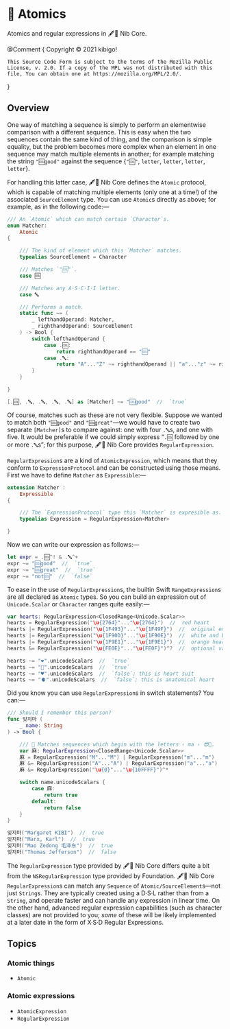 #  🐜 Atomics  #

Atomics and regular expressions in 🖋🥑 Nib Core.

@Comment {
	Copyright © 2021 kibigo!

	This Source Code Form is subject to the terms of the Mozilla Public License, v. 2.0. If a copy of the MPL was not distributed with this file, You can obtain one at https://mozilla.org/MPL/2.0/.
}


##  Overview  ##

One way of matching a sequence is simply to perform an elementwise comparison with a different sequence.
This is easy when the two sequences contain the same kind of thing, and the comparison is simple equality, but the problem becomes more complex when an element in one sequence may match multiple elements in another; for example matching the string `"🆒good"` against the sequence {`"🆒"`, `letter`, `letter`, `letter`, `letter`}.

For handling this latter case, 🖋🥑 Nib Core defines the ``Atomic`` protocol, which is capable of matching multiple elements (only one at a time!) of the associated `SourceElement` type.
You can use `Atomic`s directly as above; for example, as in the following code:—

```swift
/// An `Atomic` which can match certain `Character`s.
enum Matcher:
    Atomic
{

    /// The kind of element which this `Matcher` matches.
    typealias SourceElement = Character

    /// Matches `"🆒"`.
    case 🆒

    /// Matches any A·S·C·I·I letter.
    case 🔤

    /// Performs a match.
    static func ~= (
        _ lefthandOperand: Matcher,
        _ righthandOperand: SourceElement
    ) -> Bool {
        switch lefthandOperand {
            case .🆒:
                return righthandOperand == "🆒"
            case .🔤:
                return "A"..."Z" ~= righthandOperand || "a"..."z" ~= righthandOperand
        }
    }

}

[.🆒, .🔤, .🔤, .🔤, .🔤] as [Matcher] ~= "🆒good"  //  `true`
```

Of course, matches such as these are not very flexible.
Suppose we wanted to match both `"🆒good"` and `"🆒great"`—we would have to create two separate `[Matcher]`s to compare against: one with four `.🔤`s, and one with five.
It would be preferable if we could simply express “`.🆒` followed by one or more `.🔤`s”; for this purpose, 🖋🥑 Nib Core provides ``RegularExpression``.

`RegularExpression`s are a kind of ``AtomicExpression``, which means that they conform to ``ExpressionProtocol`` and can be constructed using those means.
First we have to define `Matcher` as ``Expressible``:—

```swift
extension Matcher :
    Expressible
{

    /// The `ExpressionProtocol` type this `Matcher` is expresible as.
    typealias Expression = RegularExpression<Matcher>

}
```

Now we can write our expression as follows:—

```swift
let expr = .🆒^! & .🔤^+
expr ~= "🆒good"  //  `true`
expr ~= "🆒great"  //  `true`
expr ~= "not🆒"  //  `false`
```

To ease in the use of `RegularExpression`s, the builtin Swift `RangeExpression`s are all declared as `Atomic` types.
So you can build an expression out of `Unicode.Scalar` or `Character` ranges quite easily:—

```swift
var hearts: RegularExpression<ClosedRange<Unicode.Scalar>>
hearts = RegularExpression("\u{2764}"..."\u{2764}")  //  red heart
hearts |= RegularExpression("\u{1F493}"..."\u{1F49F}")  //  original emoji hearts
hearts |= RegularExpression("\u{1F90D}"..."\u{1F90E}")  //  white and brown hearts
hearts |= RegularExpression("\u{1F9E1}"..."\u{1F9E1}")  //  orange heart
hearts &= RegularExpression("\u{FE0E}"..."\u{FE0F}")^?  //  optional variation selector

hearts ~= "❤️".unicodeScalars  //  `true`
hearts ~= "💟".unicodeScalars  //  `true`
hearts ~= "♥️".unicodeScalars  //  `false`; this is heart suit
hearts ~= "🫀".unicodeScalars  //  `false`; this is anatomical heart
```

Did you know you can use `RegularExpression`s in switch statements?
You can:—

```swift
/// Should I remember this person?
func 잊지마 (
    _ name: String
) -> Bool {

    /// 🌿 Matches sequences which begin with the letters ‹ ma › 😎🌴.
    var 麻: RegularExpression<ClosedRange<Unicode.Scalar>>
    麻 = RegularExpression("M"..."M") | RegularExpression("m"..."m")
    麻 &= RegularExpression("A"..."A") | RegularExpression("a"..."a")
    麻 &= RegularExpression("\u{0}"..."\u{10FFFF}")^*

    switch name.unicodeScalars {
        case 麻:
            return true
        default:
            return false
    }
}

잊지마("Margaret KIBI")  //  true
잊지마("Marx, Karl")  //  true
잊지마("Mao Zedong 毛泽东")  //  true
잊지마("Thomas Jefferson")  //  false
```

The `RegularExpression` type provided by 🖋🥑 Nib Core differs quite a bit from the `NSRegularExpression` type provided by Foundation.
🖋🥑 Nib Core `RegularExpression`s can match any `Sequence` of ``Atomic/SourceElement``s—not just `String`s.
They are typically created using a D·S·L rather than from a `String`, and operate faster and can handle any expression in linear time.
On the other hand, advanced regular expression capabilities (such as character classes) are not provided to you; *some* of these will be likely implemented at a later date in the form of X·S·D Regular Expressions.


##  Topics  ##


###  Atomic things  ###

 +  ``Atomic``


###  Atomic expressions  ###

 +  ``AtomicExpression``
 +  ``RegularExpression``
